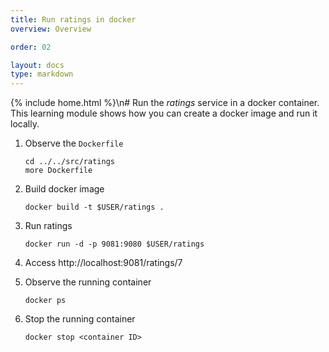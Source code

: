 ```yaml
---
title: Run ratings in docker
overview: Overview

order: 02

layout: docs
type: markdown
---
```

{% include home.html %}\n# Run the _ratings_ service in a docker container.
This learning module shows how you can create a docker image and run it locally.

1. Observe the `Dockerfile`
   ```
   cd ../../src/ratings
   more Dockerfile
   ```
1. Build docker image
   ```
   docker build -t $USER/ratings .
   ```
1. Run ratings
   ```
   docker run -d -p 9081:9080 $USER/ratings
   ```

1. Access http://localhost:9081/ratings/7

1. Observe the running container
   ```
   docker ps
   ```

1. Stop the running container
   ```
   docker stop <container ID>
   ```
